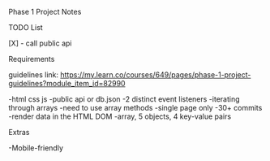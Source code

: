 Phase 1 Project Notes   

TODO List     

[X] - call public api

Requirements

guidelines link: https://my.learn.co/courses/649/pages/phase-1-project-guidelines?module_item_id=82990

-html css js
-public api or db.json
-2 distinct event listeners
-iterating through arrays
-need to use array methods
-single page only
-30+ commits
-render data in the HTML DOM
-array, 5 objects, 4 key-value pairs

Extras 

-Mobile-friendly